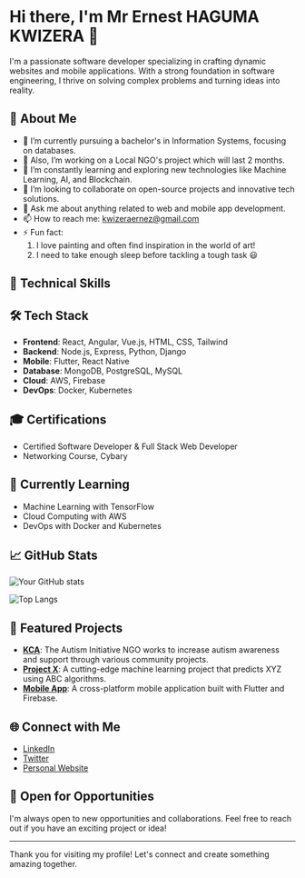 # Hi there, I'm Mr Ernest HAGUMA KWIZERA 👋

I'm a passionate software developer specializing in crafting dynamic websites and mobile applications. With a strong foundation in software engineering, I thrive on solving complex problems and turning ideas into reality.

## 🚀 About Me

- 🔭 I’m currently pursuing a bachelor's in Information Systems, focusing on databases.
- 🔭 Also, I’m working on a Local NGO's project which will last 2 months.
- 🌱 I’m constantly learning and exploring new technologies like Machine Learning, AI, and Blockchain.
- 👯 I’m looking to collaborate on open-source projects and innovative tech solutions.
- 💬 Ask me about anything related to web and mobile app development.
- 📫 How to reach me: kwizeraernez@gmail.com
- ⚡ Fun fact: 
  1. I love painting and often find inspiration in the world of art!
  2. I need to take enough sleep before tackling a tough task 😃

## 💼 Technical Skills

## 🛠 Tech Stack

- **Frontend**: React, Angular, Vue.js, HTML, CSS, Tailwind
- **Backend**: Node.js, Express, Python, Django
- **Mobile**: Flutter, React Native
- **Database**: MongoDB, PostgreSQL, MySQL
- **Cloud**: AWS, Firebase
- **DevOps**: Docker, Kubernetes

## 🎓 Certifications

- Certified Software Developer & Full Stack Web Developer
- Networking Course, Cybary

## 🚀 Currently Learning

- Machine Learning with TensorFlow
- Cloud Computing with AWS
- DevOps with Docker and Kubernetes

## 📈 GitHub Stats

![Your GitHub stats](https://github-readme-stats.vercel.app/api?username=Zeden12&show_icons=true&theme=radical)

![Top Langs](https://github-readme-stats.vercel.app/api/top-langs/?username=Zeden12&theme=radical&layout=compact)

## 🌟 Featured Projects

- **[KCA](https://github.com/Zeden12/kigali-center-for-autism-initiatives-fn)**: The Autism Initiative NGO works to increase autism awareness and support through various community projects.
- **[Project X](https://github.com/Zeden12/project-x)**: A cutting-edge machine learning project that predicts XYZ using ABC algorithms.
- **[Mobile App](https://github.com/Zeden12/mobile-app)**: A cross-platform mobile application built with Flutter and Firebase.


## 🌐 Connect with Me

- [LinkedIn](https://www.linkedin.com/in/ernest-haguma-kwizera-709195241/)
- [Twitter](https://twitter.com/ZedishCharm)
- [Personal Website](https://ernez.netlify.app/)

## 🤝 Open for Opportunities

I'm always open to new opportunities and collaborations. Feel free to reach out if you have an exciting project or idea!

---

Thank you for visiting my profile! Let's connect and create something amazing together.
